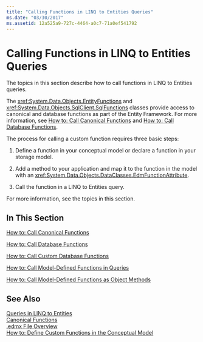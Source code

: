 ```yaml
---
title: "Calling Functions in LINQ to Entities Queries"
ms.date: "03/30/2017"
ms.assetid: 12a525a9-727c-4464-a0c7-71a0ef541792
---
```

# Calling Functions in LINQ to Entities Queries
The topics in this section describe how to call functions in LINQ to Entities queries.  
  
 The <xref:System.Data.Objects.EntityFunctions> and <xref:System.Data.Objects.SqlClient.SqlFunctions> classes provide access to canonical and database functions as part of the Entity Framework. For more information, see [How to: Call Canonical Functions](../../../../../../docs/framework/data/adonet/ef/language-reference/how-to-call-canonical-functions.md) and [How to: Call Database Functions](../../../../../../docs/framework/data/adonet/ef/language-reference/how-to-call-database-functions.md).  
  
 The process for calling a custom function requires three basic steps:  
  
1. Define a function in your conceptual model or declare a function in your storage model.  
  
2. Add a method to your application and map it to the function in the model with an <xref:System.Data.Objects.DataClasses.EdmFunctionAttribute>.  
  
3. Call the function in a LINQ to Entities query.  
  
 For more information, see the topics in this section.  
  
## In This Section  
 [How to: Call Canonical Functions](../../../../../../docs/framework/data/adonet/ef/language-reference/how-to-call-canonical-functions.md)  
  
 [How to: Call Database Functions](../../../../../../docs/framework/data/adonet/ef/language-reference/how-to-call-database-functions.md)  
  
 [How to: Call Custom Database Functions](../../../../../../docs/framework/data/adonet/ef/language-reference/how-to-call-custom-database-functions.md)  
  
 [How to: Call Model-Defined Functions in Queries](../../../../../../docs/framework/data/adonet/ef/language-reference/how-to-call-model-defined-functions-in-queries.md)  
  
 [How to: Call Model-Defined Functions as Object Methods](../../../../../../docs/framework/data/adonet/ef/language-reference/how-to-call-model-defined-functions-as-object-methods.md)  
  
## See Also  
 [Queries in LINQ to Entities](../../../../../../docs/framework/data/adonet/ef/language-reference/queries-in-linq-to-entities.md)  
 [Canonical Functions](../../../../../../docs/framework/data/adonet/ef/language-reference/canonical-functions.md)  
 [.edmx File Overview](http://msdn.microsoft.com/library/f4c8e7ce-1db6-417e-9759-15f8b55155d4)  
 [How to: Define Custom Functions in the Conceptual Model](http://msdn.microsoft.com/library/0dad7b8b-58f6-4271-b238-f34810d68e5f)
